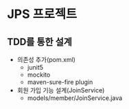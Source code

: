 # JPS 프로젝트

## TDD를 통한 설계
- 의존성 추가(pom.xml) 
  - junit5
  - mockito
  - maven-sure-fire plugin
- 회원 가입 기능 설계(JoinService)
  - models/member/JoinService.java